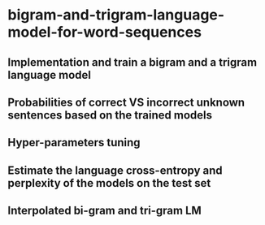 # bigram-and-trigram-language-model-for-word-sequences

## Implementation and train a bigram and a trigram language model
## Probabilities  of correct VS incorrect unknown sentences based on the trained models
## Hyper-parameters tuning
## Estimate the language cross-entropy and perplexity of the models on the test set
## Interpolated bi-gram and tri-gram LM
